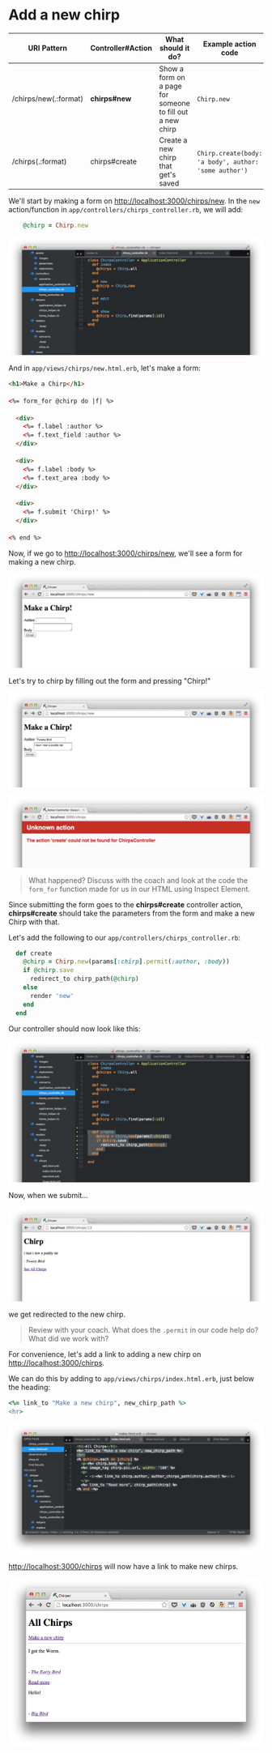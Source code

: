 <!-- TODO: need to link adding chirps page on the list page somewhere in this section -->

# Add a new chirp


| URI Pattern | Controller#Action | What should it do? | Example action code |
| -- | -- | -- | -- |
| /chirps/new(.:format) | **chirps#new** | Show a form on a page for someone to fill out a new chirp | `Chirp.new` |
| /chirps(.:format) | chirps#create | Create a new chirp that get's saved | `Chirp.create(body: 'a body', author: 'some author')` |

We'll start by making a form on  [http://localhost:3000/chirps/new](http://localhost:3000/chirps/new).  In the `new` action/function in  `app/controllers/chirps_controller.rb`, we will add:

```rb
    @chirp = Chirp.new
```
![](../images/sublime_new_chirp_controller.png)

And in `app/views/chirps/new.html.erb`, let's make a form:

```html
<h1>Make a Chirp</h1>

<%= form_for @chirp do |f| %>

  <div>
    <%= f.label :author %>
    <%= f.text_field :author %>
  </div>

  <div>
    <%= f.label :body %>
    <%= f.text_area :body %>
  </div>

  <div>
    <%= f.submit 'Chirp!' %>
  </div>

<% end %>
```

Now, if we go to [http://localhost:3000/chirps/new](http://localhost:3000/chirps/new), we'll see a form for making a new chirp.

![](../images/chrome_new_chirp_form.png)

Let's try to chirp by filling out the form and pressing "Chirp!"

![](../images/chrome_form_chirp.png)

![](../images/chrome_chirp_error.png)

> What happened?  Discuss with the coach and look at the code the `form_for` function made for us in our HTML using Inspect Element.

Since submitting the form goes to the **chirps#create** controller action, **chirps#create** should take the parameters from the form and make a new Chirp with that.

Let's add the following to our `app/controllers/chirps_controller.rb`:

```rb
  def create
    @chirp = Chirp.new(params[:chirp].permit(:author, :body))
    if @chirp.save
      redirect_to chirp_path(@chirp)
    else
      render 'new'
    end
  end
```
Our controller should now look like this:

<!-- TODO: update this create to include the else. -->
![](../images/sublime_controller_create.png)

Now, when we submit...

![](../images/chrome_made_new.png)

we get redirected to the new chirp.

> Review with your coach.  What does the `.permit` in our code help do? What did we work with?

For convenience, let's add a link to adding a new chirp on [http://localhost:3000/chirps](http://localhost:3000/chirps).

We can do this by adding to `app/views/chirps/index.html.erb`, just below the heading:

```rb
<%= link_to "Make a new chirp", new_chirp_path %>
<hr>
```
![](../images/sublime_all_with_new.png)

[http://localhost:3000/chirps](http://localhost:3000/chirps) will now have a link to make new chirps.

![](../images/chrome_all_with_new.png)
